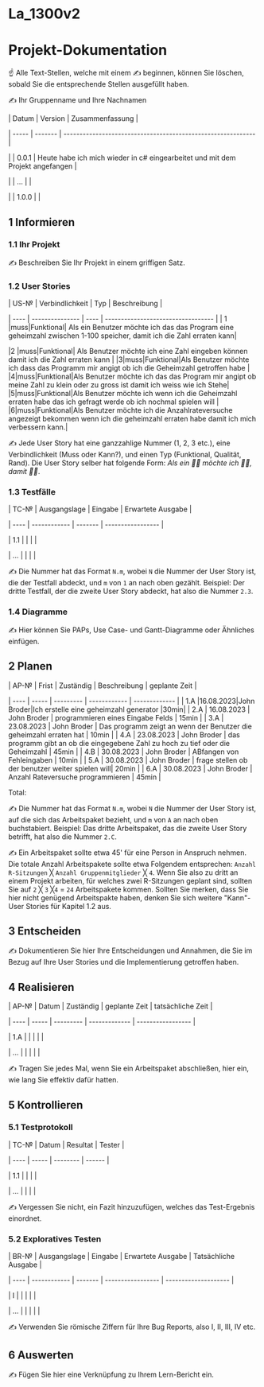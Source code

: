 # La_1300v2
# Projekt-Dokumentation


☝️ Alle Text-Stellen, welche mit einem ✍️ beginnen, können Sie löschen, sobald Sie die entsprechende Stellen ausgefüllt haben.


✍️ Ihr Gruppenname und Ihre Nachnamen


| Datum | Version | Zusammenfassung                                              |

| ----- | ------- | ------------------------------------------------------------ |

|       | 0.0.1   | Heute habe ich mich wieder in c# eingearbeitet und mit dem Projekt angefangen  |

|       | ...     |                                                              |

|       | 1.0.0   |                                                              |


## 1 Informieren


### 1.1 Ihr Projekt


✍️ Beschreiben Sie Ihr Projekt in einem griffigen Satz.


### 1.2 User Stories


| US-№ | Verbindlichkeit | Typ  | Beschreibung                       |

| ---- | --------------- | ---- | ---------------------------------- |
| 1    |muss|Funktional| Als ein Benutzer möchte ich das das Program eine geheimzahl zwischen 1-100 speicher, damit ich die Zahl erraten kann|

|2 |muss|Funktional| Als Benutzer möchte ich eine Zahl eingeben können damit ich die Zahl erraten kann |
|3|muss|Funktional|Als Benutzer möchte ich dass das Programm mir angigt ob ich die Geheimzahl getroffen habe |
|4|muss|Funktional|Als Benutzer möchte ich das das Program mir angipt ob meine Zahl zu klein oder zu gross ist damit ich weiss wie ich Stehe|
|5|muss|Funktional|Als Benutzer möchte ich wenn ich die Geheimzahl erraten habe das ich gefragt werde ob ich nochmal spielen will |
|6|muss|Funktional|Als Benutzer möchte ich die Anzahlrateversuche angezeigt bekommen wenn ich die geheimzahl erraten habe damit ich mich verbessern kann.|

✍️ Jede User Story hat eine ganzzahlige Nummer (1, 2, 3 etc.), eine Verbindlichkeit (Muss oder Kann?), und einen Typ (Funktional, Qualität, Rand). Die User Story selber hat folgende Form: *Als ein 🤷‍♂️ möchte ich 🤷‍♂️, damit 🤷‍♂️*.


### 1.3 Testfälle


| TC-№ | Ausgangslage | Eingabe | Erwartete Ausgabe |

| ---- | ------------ | ------- | ----------------- |

| 1.1  |              |         |                   |

| ...  |              |         |                   |


✍️ Die Nummer hat das Format `N.m`, wobei `N` die Nummer der User Story ist, die der Testfall abdeckt, und `m` von `1` an nach oben gezählt. Beispiel: Der dritte Testfall, der die zweite User Story abdeckt, hat also die Nummer `2.3`.


### 1.4 Diagramme


✍️ Hier können Sie PAPs, Use Case- und Gantt-Diagramme oder Ähnliches einfügen.


## 2 Planen


| AP-№ | Frist | Zuständig | Beschreibung | geplante Zeit |

| ---- | ----- | --------- | ------------ | ------------- |
| 1.A  |16.08.2023|John Broder|Ich erstelle eine geheimzahl generator  |30min|
| 2.A | 16.08.2023 | John Broder | programmieren eines Eingabe Felds | 15min |
| 3.A | 23.08.2023 | John Broder | Das programm zeigt an wenn der Benutzer die geheimzahl erraten hat | 10min |
| 4.A | 23.08.2023 | John Broder | das programm gibt an ob die eingegebene Zahl zu hoch zu tief oder die Geheimzahl | 45min |
| 4.B | 30.08.2023 | John Broder | ABfangen von Fehleingaben  | 10min |
| 5.A | 30.08.2023 | John Broder | frage stellen ob der benutzer weiter spielen will| 20min |
| 6.A | 30.08.2023 | John Broder | Anzahl Rateversuche programmieren | 45min |


Total: 


✍️ Die Nummer hat das Format `N.m`, wobei `N` die Nummer der User Story ist, auf die sich das Arbeitspaket bezieht, und `m` von `A` an nach oben buchstabiert. Beispiel: Das dritte Arbeitspaket, das die zweite User Story betrifft, hat also die Nummer `2.C`.


✍️ Ein Arbeitspaket sollte etwa 45' für eine Person in Anspruch nehmen. Die totale Anzahl Arbeitspakete sollte etwa Folgendem entsprechen: `Anzahl R-Sitzungen` ╳ `Anzahl Gruppenmitglieder` ╳ `4`. Wenn Sie also zu dritt an einem Projekt arbeiten, für welches zwei R-Sitzungen geplant sind, sollten Sie auf `2` ╳ `3` ╳`4` = `24` Arbeitspakete kommen. Sollten Sie merken, dass Sie hier nicht genügend Arbeitspakte haben, denken Sie sich weitere "Kann"-User Stories für Kapitel 1.2 aus.


## 3 Entscheiden


✍️ Dokumentieren Sie hier Ihre Entscheidungen und Annahmen, die Sie im Bezug auf Ihre User Stories und die Implementierung getroffen haben.


## 4 Realisieren


| AP-№ | Datum | Zuständig | geplante Zeit | tatsächliche Zeit |

| ---- | ----- | --------- | ------------- | ----------------- |

| 1.A  |       |           |               |                   |

| ...  |       |           |               |                   |


✍️ Tragen Sie jedes Mal, wenn Sie ein Arbeitspaket abschließen, hier ein, wie lang Sie effektiv dafür hatten.


## 5 Kontrollieren


### 5.1 Testprotokoll


| TC-№ | Datum | Resultat | Tester |

| ---- | ----- | -------- | ------ |

| 1.1  |       |          |        |

| ...  |       |          |        |


✍️ Vergessen Sie nicht, ein Fazit hinzuzufügen, welches das Test-Ergebnis einordnet.


### 5.2 Exploratives Testen


| BR-№ | Ausgangslage | Eingabe | Erwartete Ausgabe | Tatsächliche Ausgabe |

| ---- | ------------ | ------- | ----------------- | -------------------- |

| I    |              |         |                   |                      |

| ...  |              |         |                   |                      |


✍️ Verwenden Sie römische Ziffern für Ihre Bug Reports, also I, II, III, IV etc.


## 6 Auswerten


✍️ Fügen Sie hier eine Verknüpfung zu Ihrem Lern-Bericht ein.
